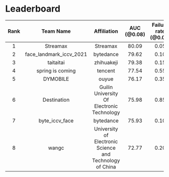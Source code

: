 # Leaderboard
| Rank | Team Name | Affiliation | AUC (@0.08) | Failure rate (@0.08) | NME |
|:----:| :----:| :----:| :----: | :----:| :----:|
|1| Streamax | Streamax | 80.09 | 0.05 | 1.59 |
|2| face_landmark_iccv_2021 | bytedance | 79.62 | 0.10 | 1.63 |
|3| taitaitai | zhihuakeji | 79.38 | 0.15 | 1.66 |
|4| spring is coming | tencent | 77.54 | 0.55 | 1.93 |
|5| DYMOBILE | ouyue | 76.17 | 0.35 | 1.92 |
|6| Destination | Guilin University Of Electronic Technology | 75.98 | 0.85 | 2.25 |
|7| byte_iccv_face | bytedance | 75.93 | 0.10 | 1.93 |
|8| wangc | University of Electronic Science and Technology of China | 72.77 | 0.20 | 2.19 |